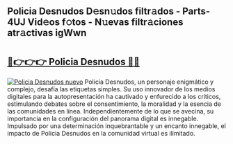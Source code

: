 ## Policia Desnudos D𝚎sn𝚞dos filtr𝚊dos - Parts-4UJ Vid𝚎os f𝚘tos - N𝚞evas filtr𝚊ciones atr𝚊ctivas igWwn

# <h2><a href="http://mbbzmm.tromn.icu/?c=Policia+Desnudos">🔗👉👉👉 Policia Desnudos 🔗🔗</a></h2>

[![Policia Desnudos nuevo](https://i.imgur.com/pEAQMta.gif)](http://mbbzmm.tromn.icu/?c=Policia+Desnudos)
Policia Desnudos, un personaje enigmático y complejo, desafía las etiquetas simples. Su uso innovador de los medios digitales para la autopresentación ha cautivado y enfurecido a los críticos, estimulando debates sobre el consentimiento, la moralidad y la esencia de las comunidades en línea. Independientemente de lo que se avecina, su importancia en la configuración del panorama digital es innegable. Impulsado por una determinación inquebrantable y un encanto innegable, el impacto de Policia Desnudos en la comunidad virtual es ilimitado.
